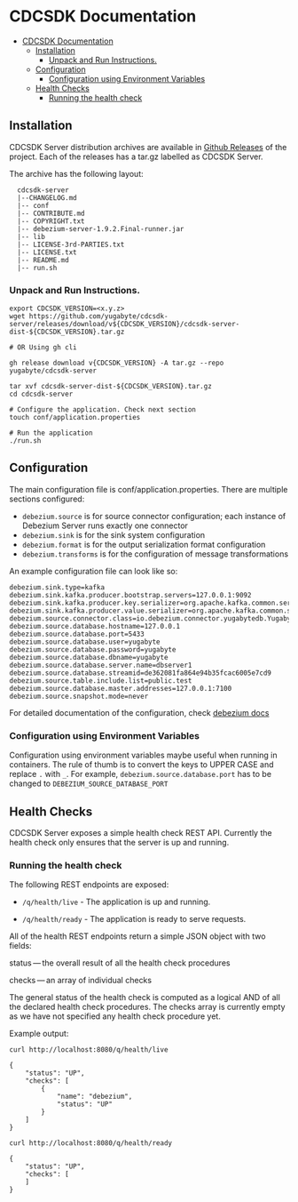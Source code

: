 # CDCSDK Documentation

- [CDCSDK Documentation](#cdcsdk-documentation)
  - [Installation](#installation)
    - [Unpack and Run Instructions.](#unpack-and-run-instructions)
  - [Configuration](#configuration)
    - [Configuration using Environment Variables](#configuration-using-environment-variables)
  - [Health Checks](#health-checks)
    - [Running the health check](#running-the-health-check)

## Installation

CDCSDK Server distribution archives are available in [Github Releases](https://github.com/yugabyte/cdcsdk-server/releases) of the project.
Each of the releases has a tar.gz labelled as CDCSDK Server.

The archive has the following layout:

```
  cdcsdk-server
  |--CHANGELOG.md
  |-- conf
  |-- CONTRIBUTE.md
  |-- COPYRIGHT.txt
  |-- debezium-server-1.9.2.Final-runner.jar
  |-- lib
  |-- LICENSE-3rd-PARTIES.txt
  |-- LICENSE.txt
  |-- README.md
  |-- run.sh
```


### Unpack and Run Instructions.

    export CDCSDK_VERSION=<x.y.z>
    wget https://github.com/yugabyte/cdcsdk-server/releases/download/v${CDCSDK_VERSION}/cdcsdk-server-dist-${CDCSDK_VERSION}.tar.gz

    # OR Using gh cli

    gh release download v{CDCSDK_VERSION} -A tar.gz --repo yugabyte/cdcsdk-server

    tar xvf cdcsdk-server-dist-${CDCSDK_VERSION}.tar.gz
    cd cdcsdk-server

    # Configure the application. Check next section
    touch conf/application.properties

    # Run the application
    ./run.sh

## Configuration

The main configuration file is conf/application.properties. There are multiple sections configured:
* `debezium.source` is for source connector configuration; each instance of Debezium Server runs exactly one connector
* `debezium.sink` is for the sink system configuration
* `debezium.format` is for the output serialization format configuration
* `debezium.transforms` is for the configuration of message transformations

An example configuration file can look like so:

```
debezium.sink.type=kafka
debezium.sink.kafka.producer.bootstrap.servers=127.0.0.1:9092
debezium.sink.kafka.producer.key.serializer=org.apache.kafka.common.serialization.StringSerializer
debezium.sink.kafka.producer.value.serializer=org.apache.kafka.common.serialization.StringSerializer
debezium.source.connector.class=io.debezium.connector.yugabytedb.YugabyteDBConnector
debezium.source.database.hostname=127.0.0.1
debezium.source.database.port=5433
debezium.source.database.user=yugabyte
debezium.source.database.password=yugabyte
debezium.source.database.dbname=yugabyte
debezium.source.database.server.name=dbserver1
debezium.source.database.streamid=de362081fa864e94b35fcac6005e7cd9
debezium.source.table.include.list=public.test
debezium.source.database.master.addresses=127.0.0.1:7100
debezium.source.snapshot.mode=never
```

For detailed documentation of the configuration, check [debezium docs](https://debezium.io/documentation/reference/stable/operations/debezium-server.html#_sink_configuration)

### Configuration using Environment Variables

Configuration using environment variables maybe useful when running in containers. The rule of thumb
is to convert the keys to UPPER CASE and replace `.` with `_`. For example, `debezium.source.database.port`
has to be changed to `DEBEZIUM_SOURCE_DATABASE_PORT`

## Health Checks

CDCSDK Server exposes a simple health check REST API. Currently the health check only ensures that the
server is up and running.

### Running the health check

The following REST endpoints are exposed:

* `/q/health/live` - The application is up and running.

* `/q/health/ready` - The application is ready to serve requests.


All of the health REST endpoints return a simple JSON object with two fields:

status — the overall result of all the health check procedures

checks — an array of individual checks

The general status of the health check is computed as a logical AND of all the declared health check procedures.
The checks array is currently empty as we have not specified any health check procedure yet.


Example output:

```
curl http://localhost:8080/q/health/live

{
    "status": "UP",
    "checks": [
        {
            "name": "debezium",
            "status": "UP"
        }
    ]
}

curl http://localhost:8080/q/health/ready

{
    "status": "UP",
    "checks": [
    ]
}
```